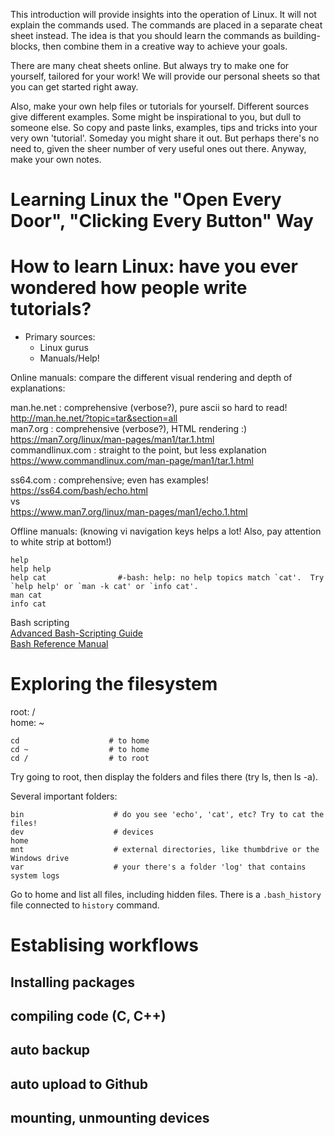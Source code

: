 This introduction will provide insights into the operation of Linux. It will not explain the commands used. The commands are placed in a separate cheat sheet instead. The idea is that you should learn the commands as building-blocks, then combine them in a creative way to achieve your goals.

There are many cheat sheets online. But always try to make one for yourself, tailored for your work! We will provide our personal sheets so that you can get started right away.

Also, make your own help files or tutorials for yourself. Different sources give different examples. Some might be inspirational to you, but dull to someone else. So copy and paste links, examples, tips and tricks into your very own 'tutorial'. Someday you might share it out. But perhaps there's no need to, given the sheer number of very useful ones out there. Anyway, make your own notes.

# Learning Linux the "Open Every Door", "Clicking Every Button" Way

# How to learn Linux: have you ever wondered how people write tutorials?
- Primary sources:
  - Linux gurus
  - Manuals/Help!

Online manuals: compare the different visual rendering and depth of explanations:

man.he.net : comprehensive (verbose?), pure ascii so hard to read!   
http://man.he.net/?topic=tar&section=all  
man7.org : comprehensive (verbose?), HTML rendering :)  
https://man7.org/linux/man-pages/man1/tar.1.html  
commandlinux.com : straight to the point, but less explanation  
https://www.commandlinux.com/man-page/man1/tar.1.html  

ss64.com : comprehensive; even has examples!  
https://ss64.com/bash/echo.html  
vs  
https://www.man7.org/linux/man-pages/man1/echo.1.html

Offline manuals: (knowing vi navigation keys helps a lot! Also, pay attention to white strip at bottom!)
```
help
help help   
help cat                #-bash: help: no help topics match `cat'.  Try `help help' or `man -k cat' or `info cat'.
man cat
info cat
```

Bash scripting  
[Advanced Bash-Scripting Guide](https://tldp.org/LDP/abs/html/)  
[Bash Reference Manual](https://www.gnu.org/software/bash/manual/bash.html)

# Exploring the filesystem
root: /  
home: ~  
```
cd                    # to home
cd ~                  # to home
cd /                  # to root
```

Try going to root, then display the folders and files there (try ls, then ls -a).

Several important folders:  
```
bin                    # do you see 'echo', 'cat', etc? Try to cat the files!
dev                    # devices
home
mnt                    # external directories, like thumbdrive or the Windows drive
var                    # your there's a folder 'log' that contains system logs
```

Go to home and list all files, including hidden files. There is a ```.bash_history``` file connected to ```history``` command.

# Establising workflows
## Installing packages
## compiling code (C, C++)
## auto backup
## auto upload to Github
## mounting, unmounting devices

